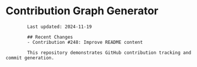 # Contribution Graph Generator
            
            Last updated: 2024-11-19
            
            ## Recent Changes
            - Contribution #248: Improve README content
            
            This repository demonstrates GitHub contribution tracking and commit generation.
        